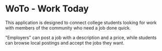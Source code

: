 # WoTo - Work Today

This application is designed to connect college students looking 
for work with members of the community who need a job done quick.

"Employers" can post a job with a description and a price, while 
students can browse local postings and accept the jobs they want.


